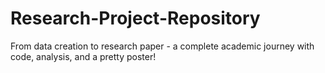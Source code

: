 # Research-Project-Repository
From data creation to research paper - a complete academic journey with code, analysis, and a pretty poster!
